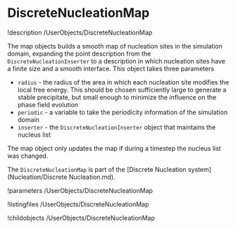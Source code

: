 
# DiscreteNucleationMap
!description /UserObjects/DiscreteNucleationMap

The map objects builds a smooth map of nucleation sites in the simulation domain, expanding the point description from the ```DiscreteNucleationInserter``` to a description in which nucleation sites have a finite size and a smooth interface. This object takes three parameters

* ```radius``` - the radius of the area in which each nucleation site modifies the local free energy. This should be chosen sufficiently large to generate a stable precipitate, but small enough to minimize the influence on the phase field evolution
* ```periodic``` - a variable to take the periodicity information of the simulation domain
* ```inserter``` - the ```DiscreteNucleationInserter``` object that maintains the nucleus list

The map object only updates the map if during a timestep the nucleus list was changed.

The `DiscreteNucleationMap` is part of the [Discrete Nucleation system](Nucleation/Discrete Nucleation.md).

!parameters /UserObjects/DiscreteNucleationMap

!listingfiles /UserObjects/DiscreteNucleationMap

!childobjects /UserObjects/DiscreteNucleationMap
